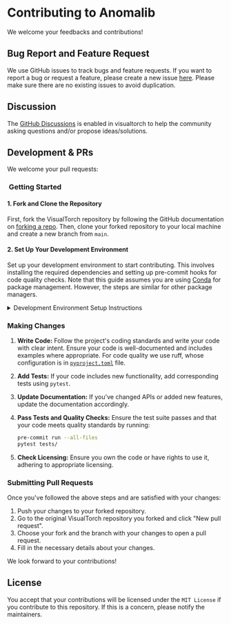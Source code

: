 # Contributing to Anomalib

We welcome your feedbacks and contributions!

## Bug Report and Feature Request

We use GitHub issues to track bugs and feature requests. If you want to report a bug or request a feature, please create a new issue [here](https://github.com/willyfh/visualtorch/issues). Please make sure there are no existing issues to avoid duplication.

## Discussion

The [GitHub Discussions](https://github.com/willyfh/visualtorch/discussions/) is enabled in visualtorch to help the community asking questions and/or propose ideas/solutions.

## Development & PRs

We welcome your pull requests:

###  Getting Started

#### 1. Fork and Clone the Repository

First, fork the VisualTorch repository by following the GitHub documentation on [forking a repo](https://docs.github.com/en/enterprise-cloud@latest/pull-requests/collaborating-with-pull-requests/working-with-forks/fork-a-repo). Then, clone your forked repository to your local machine and create a new branch from `main`.

#### 2. Set Up Your Development Environment

Set up your development environment to start contributing. This involves installing the required dependencies and setting up pre-commit hooks for code quality checks. Note that this guide assumes you are using [Conda](https://docs.conda.io/en/latest/) for package management. However, the steps are similar for other package managers.

<details>
<summary>Development Environment Setup Instructions</summary>

1. Create and activate a new Conda environment:

   ```bash
   conda create -n visualtorch_env python=3.10
   conda activate visualtorch_env
   ```

2. Install the development requirements:

   ```bash
   pip install -e .[dev]
   ```

3. Install and configure pre-commit hooks:

   ```bash
   pre-commit install
   ```

Pre-commit hooks help ensure code quality and consistency. After each commit,
`pre-commit` will automatically run the configured checks for the changed file.
If you would like to manually run the checks for all files, use:

```bash
pre-commit run --all-files
```

To bypass pre-commit hooks temporarily (e.g., for a work-in-progress commit),
use:

```bash
git commit -m 'WIP commit' --no-verify
```

However, make sure to address any pre-commit issues before finalizing your pull request.

</details>

### Making Changes

1. **Write Code:** Follow the project's coding standards and write your code with clear intent. Ensure your code is well-documented and includes examples where appropriate. For code quality we use ruff, whose configuration is in [`pyproject.toml`](pyproject.toml) file.

2. **Add Tests:** If your code includes new functionality, add corresponding tests using `pytest`.
   
4. **Update Documentation:** If you've changed APIs or added new features, update the documentation accordingly.

5. **Pass Tests and Quality Checks:** Ensure the test suite passes and that your code meets quality standards by running:

   ```bash
   pre-commit run --all-files
   pytest tests/
   ```
   
6. **Check Licensing:** Ensure you own the code or have rights to use it, adhering to appropriate licensing.

### Submitting Pull Requests

Once you've followed the above steps and are satisfied with your changes:

1. Push your changes to your forked repository.
2. Go to the original VisualTorch repository you forked and click "New pull request".
3. Choose your fork and the branch with your changes to open a pull request.
4. Fill in the necessary details about your changes.

We look forward to your contributions!

## License

You accept that your contributions will be licensed under the `MIT License` if you contribute to this repository. If this is a concern, please notify the maintainers.
